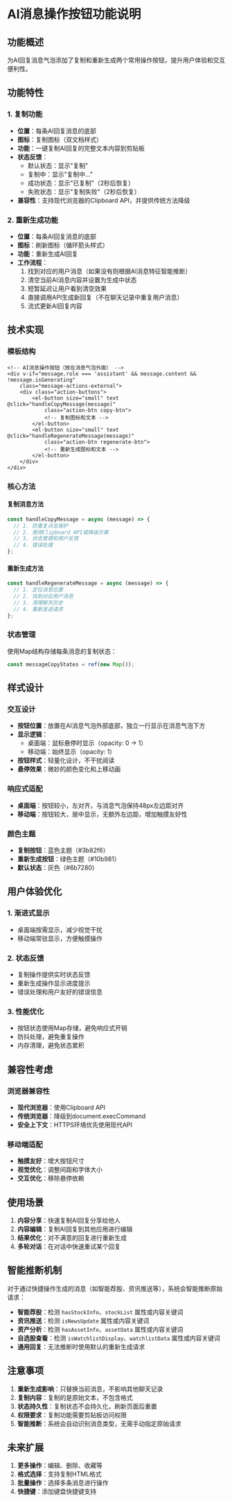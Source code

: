 # AI消息操作按钮功能说明

## 功能概述

为AI回复消息气泡添加了复制和重新生成两个常用操作按钮，提升用户体验和交互便利性。

## 功能特性

### 1. 复制功能

- **位置**：每条AI回复消息的底部
- **图标**：复制图标（双文档样式）
- **功能**：一键复制AI回复的完整文本内容到剪贴板
- **状态反馈**：
  - 默认状态：显示"复制"
  - 复制中：显示"复制中..."
  - 成功状态：显示"已复制"（2秒后恢复）
  - 失败状态：显示"复制失败"（2秒后恢复）
- **兼容性**：支持现代浏览器的Clipboard API，并提供传统方法降级

### 2. 重新生成功能

- **位置**：每条AI回复消息的底部
- **图标**：刷新图标（循环箭头样式）
- **功能**：重新生成AI回复
- **工作流程**：
  1. 找到对应的用户消息（如果没有则根据AI消息特征智能推断）
  2. 清空当前AI消息内容并设置为生成中状态
  3. 短暂延迟让用户看到清空效果
  4. 直接调用API生成新回复（不在聊天记录中重复用户消息）
  5. 流式更新AI回复内容

## 技术实现

### 模板结构

```vue
<!-- AI消息操作按钮（放在消息气泡外面） -->
<div v-if="message.role === 'assistant' && message.content && !message.isGenerating"
    class="message-actions-external">
    <div class="action-buttons">
        <el-button size="small" text @click="handleCopyMessage(message)"
            class="action-btn copy-btn">
            <!-- 复制图标和文本 -->
        </el-button>
        <el-button size="small" text @click="handleRegenerateMessage(message)"
            class="action-btn regenerate-btn">
            <!-- 重新生成图标和文本 -->
        </el-button>
    </div>
</div>
```

### 核心方法

#### 复制消息方法

```javascript
const handleCopyMessage = async (message) => {
  // 1. 防重复点击保护
  // 2. 使用Clipboard API或降级方案
  // 3. 状态管理和用户反馈
  // 4. 错误处理
};
```

#### 重新生成方法

```javascript
const handleRegenerateMessage = async (message) => {
  // 1. 定位消息位置
  // 2. 找到对应用户消息
  // 3. 清理聊天历史
  // 4. 重新发送请求
};
```

### 状态管理

使用Map结构存储每条消息的复制状态：

```javascript
const messageCopyStates = ref(new Map());
```

## 样式设计

### 交互设计

- **按钮位置**：放置在AI消息气泡外部底部，独立一行显示在消息气泡下方
- **显示逻辑**：
  - 桌面端：鼠标悬停时显示（opacity: 0 → 1）
  - 移动端：始终显示（opacity: 1）
- **按钮样式**：轻量化设计，不干扰阅读
- **悬停效果**：微妙的颜色变化和上移动画

### 响应式适配

- **桌面端**：按钮较小，左对齐，与消息气泡保持48px左边距对齐
- **移动端**：按钮较大，居中显示，无额外左边距，增加触摸友好性

### 颜色主题

- **复制按钮**：蓝色主题（#3b82f6）
- **重新生成按钮**：绿色主题（#10b981）
- **默认状态**：灰色（#6b7280）

## 用户体验优化

### 1. 渐进式显示

- 桌面端按需显示，减少视觉干扰
- 移动端常驻显示，方便触摸操作

### 2. 状态反馈

- 复制操作提供实时状态反馈
- 重新生成操作显示进度提示
- 错误处理和用户友好的错误信息

### 3. 性能优化

- 按钮状态使用Map存储，避免响应式开销
- 防抖处理，避免重复操作
- 内存清理，避免状态累积

## 兼容性考虑

### 浏览器兼容性

- **现代浏览器**：使用Clipboard API
- **传统浏览器**：降级到document.execCommand
- **安全上下文**：HTTPS环境优先使用现代API

### 移动端适配

- **触摸友好**：增大按钮尺寸
- **视觉优化**：调整间距和字体大小
- **交互优化**：移除悬停依赖

## 使用场景

1. **内容分享**：快速复制AI回复分享给他人
2. **内容编辑**：复制AI回复到其他应用进行编辑
3. **结果优化**：对不满意的回复进行重新生成
4. **多轮对话**：在对话中快速重试某个回复

## 智能推断机制

对于通过快捷操作生成的消息（如智能荐股、资讯推送等），系统会智能推断原始请求：

- **智能荐股**：检测 `hasStockInfo`、`stockList` 属性或内容关键词
- **资讯推送**：检测 `isNewsUpdate` 属性或内容关键词
- **资产分析**：检测 `hasAssetInfo`、`assetData` 属性或内容关键词
- **自选股查看**：检测 `isWatchlistDisplay`、`watchlistData` 属性或内容关键词
- **通用回复**：无法推断时使用默认的重新生成请求

## 注意事项

1. **重新生成影响**：只替换当前消息，不影响其他聊天记录
2. **复制内容**：复制的是原始文本，不包含格式
3. **状态持久性**：复制状态不会持久化，刷新页面后重置
4. **权限要求**：复制功能需要剪贴板访问权限
5. **智能推断**：系统会自动识别消息类型，无需手动指定原始请求

## 未来扩展

1. **更多操作**：编辑、删除、收藏等
2. **格式选择**：支持复制HTML格式
3. **批量操作**：选择多条消息进行操作
4. **快捷键**：添加键盘快捷键支持
